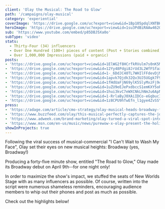 ```yaml
---
client: 'Olay the Musical: The Road to Glow'
path: '/campaigns/olay-musical'
category: 'experiential'
coverImage: 'https://drive.google.com/uc?export=view&id=1Bp105pdqlXNTBHuif_ucsYpauDNQUugO'
heroImage: 'https://drive.google.com/uc?export=view&id=1su3PdBiRAAw462OBurrtTnHt8VLMH8z4'
sub: 'https://www.youtube.com/embed/p85DBJ5Xa0o'
subType: 'video'
stats:
  - Thirty-Four (34) influencers
  - Over One Hundred (100+) pieces of content (Post + Stories combined)
  - Over 1,000,000 Impressions (paid + organic)
posts:
- 'https://drive.google.com/uc?export=view&id=1ElWG2f8HCrfkRVulm7s0nK5MO8HCpX4A'
- 'https://drive.google.com/uc?export=view&id=12Yy48Pdgi8JrUd3L2WfFSfaxCk8MC1p0'
- 'https://drive.google.com/uc?export=view&id=1-_6DdJC40TL7WHIlFFdevDjMD9qXs45n'
- 'https://drive.google.com/uc?export=view&id=1apvk7Qjdk32Qv3UJ5UGgk7F9CfOR_yj2'
- 'https://drive.google.com/uc?export=view&id=1fHdUaFjN69ylK5SlyMxzFj9o6xxWbrMj'
- 'https://drive.google.com/uc?export=view&id=1uZU9eEJePxdbccS1emKXY5oR_28xCSOB'
- 'https://drive.google.com/uc?export=view&id=1hui3kvC7eWXCNkLhNmJu6ApN2oKbbOQQ'
- 'https://drive.google.com/uc?export=view&id=1-RrlaByJ0XAiIDCo-eGqbucI-g8AGFVT'
- 'https://drive.google.com/uc?export=view&id=1z8CPU9hTwEfn_l1gye4ZvSSYc2zDY2Hq'
press:
- 'https://adage.com/article/cmo-strategy/olay-musical-heads-broadway-febreze-releases-album/316959'
- 'https://www.buzzfeed.com/olay/this-musical-perfectly-captures-the-joy-of-being-done-with'
- 'https://www.adweek.com/brand-marketing/olay-turned-a-viral-spot-into-an-off-broadway-musical-of-blatant-product-placement/'
- 'https://www.msn.com/en-us/music/news/purewow-x-olay-present-the-holiday-musical-have-you-heard-about%E2%80%A6/vi-BBQuJPj'
showInProjects: true
---
```

  
Following the viral success of musical-commercial "I Can't Wait to Wash My Face", Olay set their eyes on new musical heights: Broadway (yes, Broadway!)

Producing a forty-five minute show, entitled "The Road to Glow," Olay made its Broadway debut on April 9th--for one night only!

In order to maximize the show's impact, we stuffed the seats of New Worlds Stage with as many influencers as possible. Of course, written into the script were numerous shameless reminders, encouraging audience members to whip out their phones and post as much as possible.

Check out the highlights below!